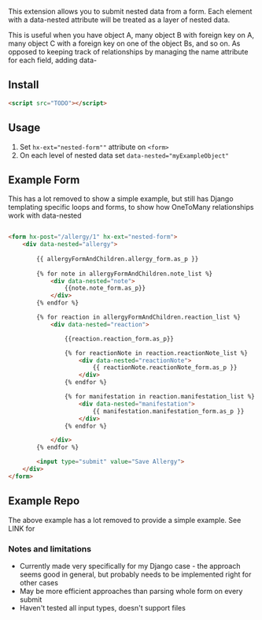 This extension allows you to submit nested data from a form. Each element with a data-nested attribute will be treated as a layer of nested data.

This is useful when you have object A, many object B with foreign key on A, many object C with a foreign key on one of the object Bs, and so on. As opposed to keeping track of relationships by managing the name attribute for each field, adding data-

## Install

```html
<script src="TODO"></script>
```

## Usage

1. Set `hx-ext="nested-form""` attribute on `<form>`
2. On each level of nested data set `data-nested="myExampleObject"`

## Example Form

This has a lot removed to show a simple example, but still has Django templating specific loops and forms, to show how OneToMany relationships work with data-nested

```html

<form hx-post="/allergy/1" hx-ext="nested-form">
    <div data-nested="allergy">
        
        {{ allergyFormAndChildren.allergy_form.as_p }}
 
        {% for note in allergyFormAndChildren.note_list %}
            <div data-nested="note">
                {{note.note_form.as_p}}
            </div>
        {% endfor %}

        {% for reaction in allergyFormAndChildren.reaction_list %}
            <div data-nested="reaction">

                {{reaction.reaction_form.as_p}}

                {% for reactionNote in reaction.reactionNote_list %}
                    <div data-nested="reactionNote">
                        {{ reactionNote.reactionNote_form.as_p }}
                    </div>
                {% endfor %}

                {% for manifestation in reaction.manifestation_list %}
                    <div data-nested="manifestation">
                        {{ manifestation.manifestation_form.as_p }}
                    </div>
                {% endfor %}

            </div>
        {% endfor %} 

        <input type="submit" value="Save Allergy">
    </div>
</form>

```

## Example Repo

The above example has a lot removed to provide a simple example. See LINK for 

### Notes and limitations

* Currently made very specifically for my Django case - the approach seems good in general, but probably needs to be implemented right for other cases
* May be more efficient approaches than parsing whole form on every submit
* Haven't tested all input types, doesn't support files